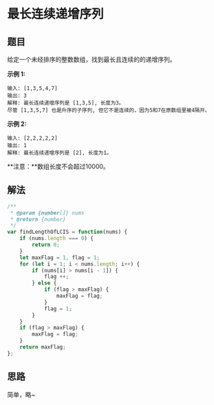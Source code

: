 # 最长连续递增序列
## 题目
给定一个未经排序的整数数组，找到最长且连续的的递增序列。

**示例 1:**
```
输入: [1,3,5,4,7]
输出: 3
解释: 最长连续递增序列是 [1,3,5], 长度为3。
尽管 [1,3,5,7] 也是升序的子序列, 但它不是连续的，因为5和7在原数组里被4隔开。 
```

**示例 2:**
```
输入: [2,2,2,2,2]
输出: 1
解释: 最长连续递增序列是 [2], 长度为1。
```

**注意：**数组长度不会超过10000。

## 解法
```js
/**
 * @param {number[]} nums
 * @return {number}
 */
var findLengthOfLCIS = function(nums) {
    if (nums.length === 0) {
        return 0;
    }
    let maxFlag = 1, flag = 1;
    for (let i = 1; i < nums.length; i++) {
        if (nums[i] > nums[i - 1]) {
            flag ++;
        } else {
            if (flag > maxFlag) {
                maxFlag = flag;
            }
            flag = 1;
        }
    }
    if (flag > maxFlag) {
        maxFlag = flag;
    }
    return maxFlag;
};
```
## 思路
简单，略~
